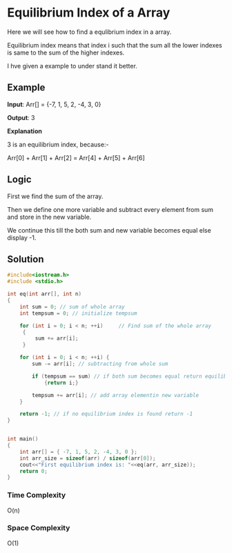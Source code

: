 # Equilibrium Index of a Array

Here we will see how to find a equlibrium index in a array.

Equilibrium index means that index i such that the sum all the lower indexes is same to the sum of the higher indexes.

I hve given a example to under stand it better.

## Example

**Input**: Arr[] = {-7, 1, 5, 2, -4, 3, 0}

**Output**: 3

**Explanation**

3 is an equilibrium index, because:-

Arr[0] + Arr[1] + Arr[2] = Arr[4] + Arr[5] + Arr[6]

## Logic

First we find the sum of the array.

Then we define one more variable and subtract every element from sum and store in the new variable.

We continue this till the both sum and new variable becomes equal else display -1.

## Solution

```cpp
#include<iostream.h>
#include <stdio.h>

int eq(int arr[], int n)
{
	int sum = 0; // sum of whole array
	int tempsum = 0; // initialize tempsum

	for (int i = 0; i < n; ++i) 	// Find sum of the whole array
     {
         sum += arr[i];
     }

	for (int i = 0; i < n; ++i) {
		sum -= arr[i]; // subtracting from whole sum

		if (tempsum == sum) // if both sum becomes equal return equilibrium index
			{return i;}

		tempsum += arr[i]; // add array elementin new variable
	}

	return -1; // if no equilibrium index is found return -1
}


int main()
{
	int arr[] = { -7, 1, 5, 2, -4, 3, 0 };
	int arr_size = sizeof(arr) / sizeof(arr[0]);
	cout<<"First equilibrium index is: "<<eq(arr, arr_size));
	return 0;
}

```

### Time Complexity

O(n)

### Space Complexity

O(1)
